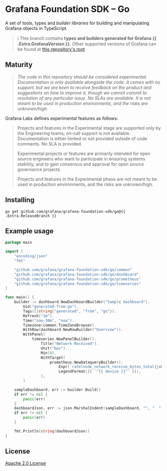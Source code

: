 # Grafana Foundation SDK – Go

A set of tools, types and *builder libraries* for building and manipulating Grafana objects in TypeScript.

> ℹ️ This branch contains **types and builders generated for Grafana {{ .Extra.GrafanaVersion }}.**
> Other supported versions of Grafana can be found at [this repository's root](https://github.com/grafana/grafana-foundation-sdk/).

## Maturity

> _The code in this repository should be considered experimental. Documentation is only
available alongside the code. It comes with no support, but we are keen to receive
feedback on the product and suggestions on how to improve it, though we cannot commit
to resolution of any particular issue. No SLAs are available. It is not meant to be used
in production environments, and the risks are unknown/high._

Grafana Labs defines experimental features as follows:

> Projects and features in the Experimental stage are supported only by the Engineering
teams; on-call support is not available. Documentation is either limited or not provided
outside of code comments. No SLA is provided.
>
> Experimental projects or features are primarily intended for open source engineers who
want to participate in ensuring systems stability, and to gain consensus and approval
for open source governance projects.
>
> Projects and features in the Experimental phase are not meant to be used in production
environments, and the risks are unknown/high.

## Installing

```shell
go get github.com/grafana/grafana-foundation-sdk/go@{{ .Extra.ReleaseBranch }}
```

## Example usage

```go
package main

import (
	"encoding/json"
	"fmt"

	"github.com/grafana/grafana-foundation-sdk/go/common"
	"github.com/grafana/grafana-foundation-sdk/go/dashboard"
	"github.com/grafana/grafana-foundation-sdk/go/prometheus"
	"github.com/grafana/grafana-foundation-sdk/go/timeseries"
)

func main() {
	builder := dashboard.NewDashboardBuilder("Sample dashboard").
		Uid("generated-from-go").
		Tags([]string{"generated", "from", "go"}).
		Refresh("1m").
		Time("now-30m", "now").
		Timezone(common.TimeZoneBrowser).
		WithRow(dashboard.NewRowBuilder("Overview")).
		WithPanel(
			timeseries.NewPanelBuilder().
				Title("Network Received").
				Unit("bps").
				Min(0).
				WithTarget(
					prometheus.NewDataqueryBuilder().
						Expr(`rate(node_network_receive_bytes_total{job="integrations/raspberrypi-node", device!="lo"}[$__rate_interval]) * 8`).
						LegendFormat({{ `"{{ device }}"` }}),
				),
		)

	sampleDashboard, err := builder.Build()
	if err != nil {
		panic(err)
	}
	dashboardJson, err := json.MarshalIndent(sampleDashboard, "", "  ")
	if err != nil {
		panic(err)
	}

	fmt.Println(string(dashboardJson))
}
```

## License

[Apache 2.0 License](./LICENSE)
